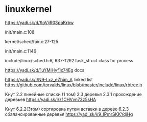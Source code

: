 # linuxkernel

https://yadi.sk/d/9oVijR03paKrbw

init/main.c:108

kernel/sched/fair.c:27-125

init/main.c:1146

include/linux/sched.h:6,   637-1292 task_struct   class for process


https://yadi.sk/d/1uYMIHyf1x74Eg docs

https://yadi.sk/i/N9-Lxz_eZhim_A  linked list
https://github.com/torvalds/linux/blob/master/include/linux/rbtree.h

Кнут 2.2 линейные списки (1 том)
      2.3 деревья       2.3.1 прохождение деревьев
https://yadi.sk/i/z1CHVvn73z5sHA


Кнут 6.2.2(3том)    сортировка путем вставки в дерево
6.2.3 сбалансированные деревья
https://yadi.sk/i/9_IPmrSKKYdjHg
